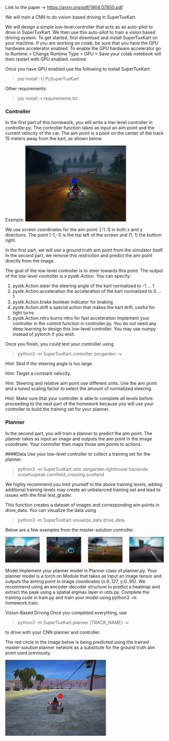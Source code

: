 Link to the paper -> https://arxiv.org/pdf/1904.07850.pdf

We will train a CNN to do vision-based driving in SuperTuxKart.

We will design a simple low-level controller that acts as an auto-pilot to drive in SuperTuxKart. We then use this auto-pilot to train a vision based driving system. To get started, first download and install SuperTuxKart on your machine. If you are working on colab, be sure that you have the GPU hardware accelerator enabled. To enable the GPU hardware accelerator go to Runtime > Change Runtime Type > GPU > Save your colab notebook will then restart with GPU enabled.
runtime

Once you have GPU enabled use the following to install SuperTuxKart:
 > pip install -U PySuperTuxKart

Other requirements:
> pip install -r requirements.txt


### Controller
In the first part of this homework, you will write a low-level controller in controller.py. The controller function takes as input an aim point and the current velocity of the car. The aim point is a point on the center of the track 15 meters away from the kart, as shown below.

Example: 
![Example](https://github.com/anki08/CV_Project/blob/main/SuperTuxKart/controller.png )

We use screen coordinates for the aim point: [-1..1] in both x and y directions. The point (-1,-1) is the top left of the screen and (1, 1) the bottom right.

In the first part, we will use a ground truth aim point from the simulator itself. In the second part, we remove this restriction and predict the aim point directly from the image.

The goal of the low-level controller is to steer towards this point. The output of the low-level controller is a pystk.Action. You can specify:

1. pystk.Action.steer the steering angle of the kart normalized to -1 … 1
2. pystk.Action.acceleration the acceleration of the kart normalized to 0 … 1
3. pystk.Action.brake boolean indicator for braking
4. pystk.Action.drift a special action that makes the kart drift, useful for tight turns
5. pystk.Action.nitro burns nitro for fast acceleration
Implement your controller in the control function in controller.py. You do not need any deep learning to design this low-level controller. You may use numpy instead of pytorch if you wish.

Once you finish, you could test your controller using
> python3 -m SuperTuxKart.controller zengarden -v

Hint: Skid if the steering angle is too large.

Hint: Target a constant velocity.

Hint: Steering and relative aim point use different units. Use the aim point and a tuned scaling factor to select the amount of normalized steering.

Hint: Make sure that your controller is able to complete all levels before proceeding to the next part of the homework because you will use your controller to build the training set for your planner.


### Planner

In the second part, you will train a planner to predict the aim point. The planner takes as input an image and outputs the aim point in the image coordinate. Your controller then maps those aim points to actions.

####Data
Use your low-level controller to collect a training set for the planner.

> python3 -m SuperTuxKart.utils zengarden lighthouse hacienda snowtuxpeak cornfield_crossing scotland

We highly recommend you limit yourself to the above training levels, adding additional training levels may create an unbalanced training set and lead to issues with the final test_grader.

This function creates a dataset of images and corresponding aim points in drive_data. You can visualize the data using

>python3 -m SuperTuxKart.visualize_data drive_data
> 
Below are a few examples from the master-solution controller.

![Example](https://github.com/anki08/CV_Project/blob/main/SuperTuxKart/data.png )


Model
Implement your planner model in Planner class of planner.py. Your planner model is a torch.nn.Module that takes as input an image tensor and outputs the aiming point in image coordinates (x:0..127, y:0..95). We recommend using an encoder-decoder structure to predict a heatmap and extract the peak using a spatial argmax layer in utils.py. Complete the training code in train.py and train your model using python3 -m homework.train.

Vision-Based Driving
Once you completed everything, use

>python3 -m SuperTuxKart.planner [TRACK_NAME] -v

to drive with your CNN planner and controller.

The red circle in the image below is being predicted using the trained master-solution planner network as a substitute for the ground truth aim point used previously.

![Example](https://github.com/anki08/CV_Project/blob/main/SuperTuxKart/planner.png )
